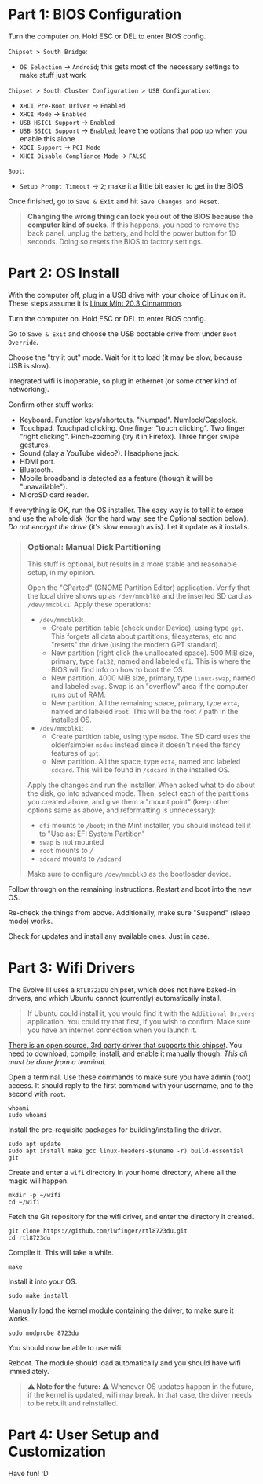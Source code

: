 Part 1: BIOS Configuration
=====

Turn the computer on. Hold ESC or DEL to enter BIOS config.

`Chipset > South Bridge`:
* `OS Selection` -> `Android`; this gets most of the necessary settings to make stuff just work

`Chipset > South Cluster Configuration > USB Configuration`:
* `XHCI Pre-Boot Driver` -> `Enabled`
* `XHCI Mode` -> `Enabled`
* `USB HSIC1 Support` -> `Enabled`
* `USB SSIC1 Support` -> `Enabled`; leave the options that pop up when you enable this alone
* `XDCI Support` -> `PCI Mode`
* `XHCI Disable Compliance Mode` -> `FALSE`

`Boot`:
* `Setup Prompt Timeout` -> `2`; make it a little bit easier to get in the BIOS

Once finished, go to `Save & Exit` and hit `Save Changes and Reset`.

> **Changing the wrong thing can lock you out of the BIOS because the computer kind of sucks**. 
> If this happens, you need to remove the back panel, unplug the battery, and hold the power button for 10 seconds.
> Doing so resets the BIOS to factory settings.

Part 2: OS Install
=====

With the computer off, plug in a USB drive with your choice of Linux on it.  These steps assume it is [Linux Mint 20.3 Cinnammon](https://linuxmint.com/edition.php?id=292).

Turn the computer on. Hold ESC or DEL to enter BIOS config.

Go to `Save & Exit` and choose the USB bootable drive from under `Boot Override`.

Choose the "try it out" mode. Wait for it to load (it may be slow, because USB is slow).

Integrated wifi is inoperable, so plug in ethernet (or some other kind of networking). 

Confirm other stuff works:

* Keyboard. Function keys/shortcuts. "Numpad". Numlock/Capslock.
* Touchpad. Touchpad clicking. One finger "touch clicking". Two finger "right clicking". Pinch-zooming (try it in Firefox). Three finger swipe gestures.
* Sound (play a YouTube video?). Headphone jack.
* HDMI port.
* Bluetooth.
* Mobile broadband is detected as a feature (though it will be "unavailable").
* MicroSD card reader.

If everything is OK, run the OS installer. The easy way is to tell it to erase and use the whole disk (for the hard way, see the Optional section below). *Do not encrypt the drive* (it's slow enough as is). Let it update as it installs.

> ### Optional: Manual Disk Partitioning 
> This stuff is optional, but results in a more stable and reasonable setup, in my opinion. 
>
> Open the "GParted" (GNOME Partition Editor) application. Verify that the local drive shows up as `/dev/mmcblk0` and the inserted SD card as `/dev/mmcblk1`. Apply these operations:
>
> * `/dev/mmcblk0`:
>   * Create partition table (check under Device), using type `gpt`. This forgets all data about partitions, filesystems, etc and "resets" the drive (using the modern GPT standard).
>   * New partition (right click the unallocated space). 500 MiB size, primary, type `fat32`, named and labeled `efi`. This is where the BIOS will find info on how to boot the OS.
>   * New partition. 4000 MiB size, primary, type `linux-swap`, named and labeled `swap`. Swap is an "overflow" area if the computer runs out of RAM.
>   * New partition. All the remaining space, primary, type `ext4`, named and labeled `root`. This will be the root `/` path in the installed OS.
> * `/dev/mmcblk1`:
>   * Create partition table, using type `msdos`. The SD card uses the older/simpler `msdos` instead since it doesn't need the fancy features of `gpt`.
>   * New partition. All the space, type `ext4`, named and labeled `sdcard`. This will be found in `/sdcard` in the installed OS.
>
> Apply the changes and run the installer. When asked what to do about the disk, go into advanced mode. Then, select each of the partitions you created above, and give them a "mount point" (keep other options same as above, and reformatting is unnecessary):
>
> * `efi` mounts to `/boot`; in the Mint installer, you should instead tell it to "Use as: EFI System Partition"
> * `swap` is not mounted
> * `root` mounts to `/`
> * `sdcard` mounts to `/sdcard`
>
> Make sure to configure `/dev/mmcblk0` as the bootloader device.

Follow through on the remaining instructions. Restart and boot into the new OS.

Re-check the things from above. Additionally, make sure "Suspend" (sleep mode) works.

Check for updates and install any available ones. Just in case.

Part 3: Wifi Drivers
=====

The Evolve III uses a `RTL8723DU` chipset, which does not have baked-in drivers, and which Ubuntu cannot (currently) automatically install.

> If Ubuntu could install it, you would find it with the `Additional Drivers` application. You could try that first, if you wish to confirm. Make sure you have an internet connection when you launch it.

[There is an open source, 3rd party driver that supports this chipset](https://github.com/lwfinger/rtl8723du). You need to download, compile, install, and enable it manually though. *This all must be done from a terminal.*

Open a terminal. Use these commands to make sure you have admin (root) access. It should reply to the first command with your username, and to the second with `root`.

    whoami
    sudo whoami

Install the pre-requisite packages for building/installing the driver.

    sudo apt update
    sudo apt install make gcc linux-headers-$(uname -r) build-essential git

Create and enter a `wifi` directory in your home directory, where all the magic will happen.

    mkdir -p ~/wifi
    cd ~/wifi

Fetch the Git repository for the wifi driver, and enter the directory it created.

    git clone https://github.com/lwfinger/rtl8723du.git
    cd rtl8723du

Compile it. This will take a while.

    make

Install it into your OS.

    sudo make install

Manually load the kernel module containing the driver, to make sure it works.

    sudo modprobe 8723du

You should now be able to use wifi.

Reboot. The module should load automatically and you should have wifi immediately.

> **⚠️ Note for the future: ⚠️** Whenever OS updates happen in the future, if the kernel is updated, wifi may break. In that case, the driver needs to be rebuilt and reinstalled.

Part 4: User Setup and Customization
=====

Have fun! :D
